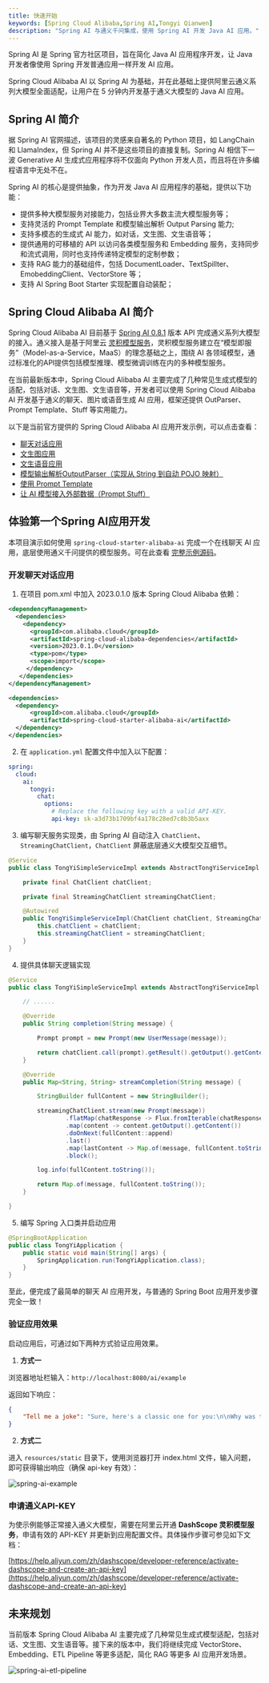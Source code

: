 ```yaml
---
title: 快速开始
keywords: [Spring Cloud Alibaba,Spring AI,Tongyi Qianwen]
description: "Spring AI 与通义千问集成，使用 Spring AI 开发 Java AI 应用。"
---
```


Spring AI 是 Spring 官方社区项目，旨在简化 Java AI 应用程序开发，让 Java 开发者像使用 Spring 开发普通应用一样开发 AI 应用。

Spring Cloud Alibaba AI 以 Spring AI 为基础，并在此基础上提供阿里云通义系列大模型全面适配，让用户在 5 分钟内开发基于通义大模型的 Java AI 应用。

## Spring AI 简介
据 Spring AI 官网描述，该项目的灵感来自著名的 Python 项目，如 LangChain 和 LlamaIndex，但 Spring AI 并不是这些项目的直接复制。Spring AI 相信下一波 Generative AI 生成式应用程序将不仅面向 Python 开发人员，而且将在许多编程语言中无处不在。

Spring AI 的核心是提供抽象，作为开发 Java AI 应用程序的基础，提供以下功能：

- 提供多种大模型服务对接能力，包括业界大多数主流大模型服务等；
- 支持灵活的 Prompt Template 和模型输出解析 Output Parsing 能力;
- 支持多模态的生成式 AI 能力，如对话，文生图、文生语音等；
- 提供通用的可移植的 API 以访问各类模型服务和 Embedding 服务，支持同步和流式调用，同时也支持传递特定模型的定制参数；
- 支持 RAG 能力的基础组件，包括 DocumentLoader、TextSpillter、EmobeddingClient、VectorStore 等；
- 支持 AI Spring Boot Starter 实现配置自动装配；
## Spring Cloud Alibaba AI 简介
Spring Cloud Alibaba AI 目前基于 [Spring AI 0.8.1](https://docs.spring.io/spring-ai/reference/0.8-SNAPSHOT/index.html) 版本 API 完成通义系列大模型的接入。通义接入是基于阿里云 [灵积模型服务](https://help.aliyun.com/zh/dashscope/)，灵积模型服务建立在“模型即服务”（Model-as-a-Service，MaaS）的理念基础之上，围绕 AI 各领域模型，通过标准化的API提供包括模型推理、模型微调训练在内的多种模型服务。

在当前最新版本中，Spring Cloud Alibaba AI 主要完成了几种常见生成式模型的适配，包括对话、文生图、文生语音等，开发者可以使用 Spring Cloud Alibaba AI 开发基于通义的聊天、图片或语音生成 AI 应用，框架还提供 OutParser、Prompt Template、Stuff 等实用能力。

以下是当前官方提供的 Spring Cloud Alibaba AI 应用开发示例，可以点击查看：

- [聊天对话应用](https://github.com/alibaba/spring-cloud-alibaba/tree/2023.x/spring-cloud-alibaba-examples/ai-example/spring-cloud-ai-example/src/main/java/com/alibaba/cloud/ai/example/tongyi/service/impl/helloworld)
- [文生图应用](https://github.com/alibaba/spring-cloud-alibaba/tree/2023.x/spring-cloud-alibaba-examples/ai-example/spring-cloud-ai-example/src/main/java/com/alibaba/cloud/ai/example/tongyi/service/impl/images)
- [文生语音应用](https://github.com/alibaba/spring-cloud-alibaba/tree/2023.x/spring-cloud-alibaba-examples/ai-example/spring-cloud-ai-example/src/main/java/com/alibaba/cloud/ai/example/tongyi/service/impl/audio)
- [模型输出解析OutputParser（实现从 String 到自动 POJO 映射）](https://github.com/alibaba/spring-cloud-alibaba/tree/2023.x/spring-cloud-alibaba-examples/ai-example/spring-cloud-ai-example/src/main/java/com/alibaba/cloud/ai/example/tongyi/service/impl/output)
- [使用 Prompt Template](https://github.com/alibaba/spring-cloud-alibaba/tree/2023.x/spring-cloud-alibaba-examples/ai-example/spring-cloud-ai-example/src/main/java/com/alibaba/cloud/ai/example/tongyi/service/impl/prompttemplate)
- [让 AI 模型接入外部数据（Prompt Stuff）](https://github.com/alibaba/spring-cloud-alibaba/tree/2023.x/spring-cloud-alibaba-examples/ai-example/spring-cloud-ai-example/src/main/java/com/alibaba/cloud/ai/example/tongyi/service/impl/stuff)

## 体验第一个Spring AI应用开发

本项目演示如何使用 `spring-cloud-starter-alibaba-ai` 完成一个在线聊天 AI 应用，底层使用通义千问提供的模型服务。可在此查看 [完整示例源码](https://github.com/alibaba/spring-cloud-alibaba/tree/2023.x/spring-cloud-alibaba-examples/ai-example/spring-cloud-ai-example/src/main/java/com/alibaba/cloud/ai/example/tongyi/service/impl/helloworld)。

### 开发聊天对话应用

1.  在项目 pom.xml 中加入 2023.0.1.0 版本 Spring Cloud Alibaba 依赖：
```xml
<dependencyManagement>
  <dependencies>
    <dependency>
      <groupId>com.alibaba.cloud</groupId>
      <artifactId>spring-cloud-alibaba-dependencies</artifactId>
      <version>2023.0.1.0</version>
      <type>pom</type>
      <scope>import</scope>
     </dependency>
   </dependencies>
</dependencyManagement>

<dependencies>
  <dependency>
      <groupId>com.alibaba.cloud</groupId>
      <artifactId>spring-cloud-starter-alibaba-ai</artifactId>
  </dependency>
</dependencies>
```


2.  在 `application.yml` 配置文件中加入以下配置：
```yaml
spring:
  cloud:
    ai:
      tongyi:
        chat:
          options:
            # Replace the following key with a valid API-KEY.
            api-key: sk-a3d73b1709bf4a178c28ed7c8b3b5axx
```


3.  编写聊天服务实现类，由 Spring AI 自动注入 `ChatClient`、`StreamingChatClient`，`ChatClient` 屏蔽底层通义大模型交互细节。
```java
@Service
public class TongYiSimpleServiceImpl extends AbstractTongYiServiceImpl {

	private final ChatClient chatClient;

	private final StreamingChatClient streamingChatClient;

	@Autowired
	public TongYiSimpleServiceImpl(ChatClient chatClient, StreamingChatClient streamingChatClient) {
		this.chatClient = chatClient;
		this.streamingChatClient = streamingChatClient;
	}
}
```

4. 提供具体聊天逻辑实现
```java
@Service
public class TongYiSimpleServiceImpl extends AbstractTongYiServiceImpl {

	// ......

	@Override
	public String completion(String message) {

		Prompt prompt = new Prompt(new UserMessage(message));

		return chatClient.call(prompt).getResult().getOutput().getContent();
	}

	@Override
	public Map<String, String> streamCompletion(String message) {

		StringBuilder fullContent = new StringBuilder();

		streamingChatClient.stream(new Prompt(message))
				.flatMap(chatResponse -> Flux.fromIterable(chatResponse.getResults()))
				.map(content -> content.getOutput().getContent())
				.doOnNext(fullContent::append)
				.last()
				.map(lastContent -> Map.of(message, fullContent.toString()))
				.block();

		log.info(fullContent.toString());

		return Map.of(message, fullContent.toString());
	}

}
```

5. 编写 Spring 入口类并启动应用
```java
@SpringBootApplication
public class TongYiApplication {
	public static void main(String[] args) {
		SpringApplication.run(TongYiApplication.class);
	}
}
```

至此，便完成了最简单的聊天 AI 应用开发，与普通的 Spring Boot 应用开发步骤完全一致！
### 验证应用效果
启动应用后，可通过如下两种方式验证应用效果。

1. **方式一**


浏览器地址栏输入：`http://localhost:8080/ai/example`

返回如下响应：
```json
{
    "Tell me a joke": "Sure, here's a classic one for you:\n\nWhy was the math book sad?\n\nBecause it had too many problems.\n\nI hope that made you smile! If you're looking for more, just let me know."
}
```


2. **方式二**

进入 `resources/static` 目录下，使用浏览器打开 index.html 文件，输入问题，即可获得输出响应（确保 api-key 有效）：

![spring-ai-example](/img/user/ai/sca-ai-example-front.gif)

### 申请通义API-KEY
为使示例能够正常接入通义大模型，需要在阿里云开通 **DashScope 灵积模型服务**，申请有效的 API-KEY 并更新到应用配置文件。具体操作步骤可参见如下文档：

[https://help.aliyun.com/zh/dashscope/developer-reference/activate-dashscope-and-create-an-api-key](https://help.aliyun.com/zh/dashscope/developer-reference/activate-dashscope-and-create-an-api-key)

## 未来规划
当前版本 Spring Cloud Alibaba AI 主要完成了几种常见生成式模型适配，包括对话、文生图、文生语音等。接下来的版本中，我们将继续完成 VectorStore、Embedding、ETL Pipeline 等更多适配，简化 RAG 等更多 AI 应用开发场景。

![spring-ai-etl-pipeline](/img/user/ai/etl-pipeline.png)
